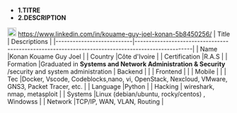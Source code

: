 - **1.TITRE** 
- **2.DESCRIPTION**


<img src="https://cdn.jsdelivr.net/gh/devicons/devicon/icons/linkedin/linkedin-original.svg" width="20"/> https://www.linkedin.com/in/kouame-guy-joel-konan-5b8450256/
|       Title               |                                 Descriptions                                                     |
|---------------------------|--------------------------------------------------------------------------------------------------|
|        Name               |Konan Kouame Guy Joel                                                                             |
|        Country            |Côte d'Ivoire                                                                                     |
|       Certification       |R.A.S                                                                                             |
|        Formation          |Graduated in **Systems and Network Administration & Security** /security and system administration
|        Backend            |                                                                                                  |
|        Frontend           |                                                                                                  |
|        Mobile             |                                                                                                  |
|         Tec               |Docker, Vscode, Codeblocks,nano, vi, OpenStack, Nexcloud, VMware, GNS3, Packet Tracer, etc.       |
|         Language          |Python                                                                                            |
|         Hacking           | wireshark, nmap, metasploit                                                                      |
|        Systems            |Linux (debian/ubuntu, rocky/centos) , Windowss                                                    |
|        Network            |TCP/IP, WAN, VLAN, Routing                                                                        |
